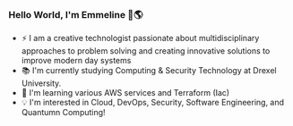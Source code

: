### Hello World, I'm Emmeline 👋🌎

- ⚡ I am a creative technologist passionate about multidisciplinary approaches to problem solving and creating innovative solutions to improve modern day systems
- 📚 I'm currently studying Computing & Security Technology at Drexel University.
- 🌱 I'm learning various AWS services and Terraform (Iac)
- 💡 I'm interested in Cloud, DevOps, Security, Software Engineering, and Quantumn Computing!


